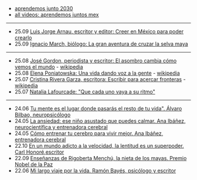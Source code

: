 
- [aprendemos junto 2030](https://aprendemosjuntos.bbva.com/)
- [all videos: aprendemos juntos mex](https://www.youtube.com/@AprendemosJuntos_mex/videos)

---
- 25.09 [Luis Jorge Arnau, escritor y editor: Creer en México para poder crearlo](https://www.youtube.com/watch?v=OI8wnZzlxbM)
- 25.09 [Ignacio March, biólogo: La gran aventura de cruzar la selva maya](https://www.youtube.com/watch?v=PvkKaVLF_e4)
---
- 25.08 [José Gordon, periodista y escritor: El asombro cambia cómo vemos el mundo](https://www.youtube.com/watch?v=-WASV3r38Y4) - [wikipedia](https://en.wikipedia.org/wiki/Jos%C3%A9_Gordon)
- 25.08 [Elena Poniatowska: Una vida dando voz a la gente](https://www.youtube.com/watch?v=VPxlc02KVZA) - [wikipedia](https://en.wikipedia.org/wiki/Elena_Poniatowska)
- 25.07 [Cristina Rivera Garza, escritora: Escribir para acercar fronteras](https://www.youtube.com/watch?v=-HCBd3qQoBo) - [wikipedia](https://en.wikipedia.org/wiki/Cristina_Rivera_Garza)
- 25.07 [Natalia Lafourcade: "Que cada uno vaya a su ritmo"](https://www.youtube.com/watch?v=JpMq92fS6Z8)
---
- 24.06 [Tu mente es el lugar donde pasarás el resto de tu vida". Álvaro Bilbao, neuropsicólogo](https://www.youtube.com/watch?v=nR02TDcKZOM)
- 24.05 [La ansiedad: ese niño asustado que puedes calmar. Ana Ibáñez, neurocientífica y entrenadora cerebral](https://www.youtube.com/watch?v=F0eFv7iVjF4)
- 24.05 [Cómo entrenar tu cerebro para vivir mejor. Ana Ibáñez, entrenadora cerebral](https://www.youtube.com/watch?v=e-Xg-OLBS0o)
- 22.10 [En un mundo adicto a la velocidad, la lentitud es un superpoder. Carl Honoré,escritor](https://www.youtube.com/watch?v=9OwXyBfKXdM)
- 22.09 [Enseñanzas de Rigoberta Menchú, la nieta de los mayas. Premio Nobel de la Paz](https://www.youtube.com/watch?v=A8dM2NU8i_k)
- 22.06 [Mi largo viaje por la vida. Ramón Bayés, psicólogo y escritor](https://www.youtube.com/watch?v=vSrjyUELkKM)

